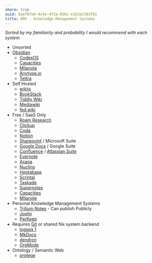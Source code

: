 ```yaml
---
share: true
uuid: 6aef6fe9-4c4e-4f3a-850c-e163e2303f81
title: KMS - Knowledge Management Systems
---
```

*Sorted by my familiarity and probability I would recommend with each system*
* Unsorted
* [Obsidian](/f76a085e-f2c8-43bd-a852-47760f01e401)
	* [CodexOS](/c1e5d216-a0fa-4d76-b0c6-03e637098787)
	* [Capacities](/470a0b9a-f409-4223-9076-5ffb2bb61325)
	* [Milanote](/ac5d90e1-1c58-49d8-999d-ddad9ed89c3b)
	* [Anytype.io](/undefined)
	* [Tettra](/32e74e32-b207-44e5-adc2-3d8e1a6c4de1)
* Self Hosted
	* [wikijs](/c7f4916b-aecb-4d00-a8e3-bb4908e1158d)
	* [BookStack](/3067e6fb-ba0f-4123-8878-82e0fb0451e4)
	* [Tiddly Wiki](/2195a706-03d5-4d97-af0f-f9d7f220f30a)
	* [Mediawiki](/dbc5424b-471d-4841-8bcd-136c70ad9ff2)
	* [fed.wiki](/undefined)
* Free / SaaS Only
	* [Roam Research](/6c6425a5-d844-46fd-ba26-8d0fa23ce07a)
	* [Clickup](/1d875b76-a61f-4115-81ad-73504f013271)
	* [Coda](/4f22ca01-d0fc-433e-8a90-5e2bb814cb8d)
	* [Notion](/d4e07a3a-4260-4d1e-812d-b213447f4a3e)
	* [Sharepoint](/5c7cb257-9ea7-4dcf-9c76-62a9f903c6df) / Microsoft Suite
	* [Google Docs](/27b9ed36-0be3-452d-a583-2c850f101989) / Google Suite
	* [Confluence](/847a8136-5459-4b12-a382-1422423eecae)  / [Atlassian Suite](/eb3bdddd-55be-4954-91d6-67a26c70a8c5)
	* [Evernote](/913c6f6a-3f34-4a69-a56a-ada8d63d11e5)
	* [Asana](/0d22f0dc-ec05-464d-957c-1734f0608a32)
	* [Nuclino](/fd3f7184-2393-494b-b8f3-4c0a30eda1c0)
	* [Heptabase](/9bbe63ce-8f8f-44e4-8bb5-72cc1be20fc3)
	* [Scrintal](/b6d7c4d7-0454-4be2-a49e-ad22c2c1da38)
	* [Taskade](/485fd5da-b7c4-4521-a1e9-3b46e4e6b8fa)
	* [Supernotes](/c7ac95ac-1752-4754-bca8-258981a4233f)
	* [Capacities](/470a0b9a-f409-4223-9076-5ffb2bb61325)
	* [Milanote](/ac5d90e1-1c58-49d8-999d-ddad9ed89c3b)
* Personal Knowledge Management Systems
	* [Trilium Notes](/ac895e08-776c-4f91-86a6-5108e7634d3d) - Can publish Publicly
	* [Joplin](/f3b8b52f-5074-4f08-943b-ea13cf712b66)
	* [PerKeep](/9c7ee4a4-18d0-452d-b707-cc2decd6b425)
* Requires [Git](/10bfb6e2-0087-495e-a93e-60861dd6de76) or shared file system backend 
	* [logseq 1](/e8047586-3985-4caa-9020-b8a5dde09d50)
	* [MkDocs](https://www.mkdocs.org/)
	* [dendron](/99dfbc86-bdad-4cae-8b6a-031cd240f016)
	* [OrgMode](/30f4e9ec-5312-4f11-b78f-1f7f54624f74)
* Ontology / Semantic Web
	* [protege](/4ac49f4e-a0d5-49da-b619-acc5e1f101ed)